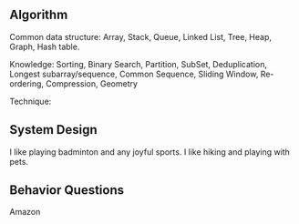 
## Algorithm

Common data structure: Array, Stack, Queue, Linked List, Tree, Heap, Graph, Hash table.   

Knowledge: Sorting, Binary Search, Partition, SubSet, Deduplication, Longest subarray/sequence, Common Sequence, Sliding Window, Re-ordering, Compression, Geometry

Technique: 

## System Design

I like playing badminton and any joyful sports. I like hiking and playing with pets.

## Behavior Questions
Amazon
